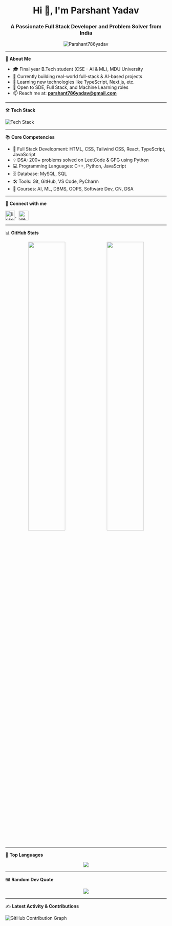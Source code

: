 <h1 align="center">Hi 👋, I'm Parshant Yadav</h1>
<h3 align="center">A Passionate Full Stack Developer and Problem Solver from India</h3>

<p align="center">
  <img src="https://komarev.com/ghpvc/?username=Parshant786yadav&label=Profile%20views&color=0e75b6&style=flat" alt="Parshant786yadav" />
</p>

---

🌟 **About Me**

- 🎓 Final year B.Tech student (CSE - AI & ML), MDU University  
- 🔭 Currently building real-world full-stack & AI-based projects  
- 🌱 Learning new technologies like TypeScript, Next.js, etc.  
- 💼 Open to SDE, Full Stack, and Machine Learning roles  
- 📫 Reach me at: **parshant786yadav@gmail.com**

---

🛠️ **Tech Stack**

<p align="left">
  <img src="https://skillicons.dev/icons?i=python,cpp,js,ts,react,html,css,tailwind,mysql,git,github,vscode,pycharm&perline=7" alt="Tech Stack" />
</p>

---

📚 **Core Competencies**

- 🚀 Full Stack Development: HTML, CSS, Tailwind CSS, React, TypeScript, JavaScript  
- 💡 DSA: 200+ problems solved on LeetCode & GFG using Python  
- 💻 Programming Languages: C++, Python, JavaScript  
- 🗄️ Database: MySQL, SQL  
- 🛠️ Tools: Git, GitHub, VS Code, PyCharm  
- 📘 Courses: AI, ML, DBMS, OOPS, Software Dev, CN, DSA  

---

🔗 **Connect with me**

<p align="left">
  <a href="https://linkedin.com/in/parshant786" target="blank">
    <img align="center" src="https://cdn.jsdelivr.net/gh/devicons/devicon/icons/linkedin/linkedin-original.svg" alt="linkedin" height="30" width="30" />
  </a>
  &nbsp;
  <a href="https://parshantyadav.com" target="blank">
    <img align="center" src="https://img.icons8.com/external-flat-icons-inmotus-design/64/000000/external-website-seo-flat-icons-inmotus-design.png" alt="website" height="30" width="30" />
  </a>
</p>

---

📊 **GitHub Stats**

<p align="center">
  <img src="https://github-readme-stats.vercel.app/api?username=Parshant786yadav&show_icons=true&theme=tokyonight&hide_border=false" width="48%" />
  <img src="https://github-readme-streak-stats.herokuapp.com/?user=Parshant786yadav&theme=tokyonight&hide_border=false" width="48%" />
</p>

---

🌟 **Top Languages**

<p align="center">
  <img src="https://github-readme-stats.vercel.app/api/top-langs/?username=Parshant786yadav&layout=compact&theme=tokyonight&hide_border=false" />
</p>

---

🖼️ **Random Dev Quote**

<p align="center">
  <img src="https://quotes-github-readme.vercel.app/api?type=horizontal&theme=dark" />
</p>

---

✍️ **Latest Activity & Contributions**

<!--START_SECTION:activity-->
<!--END_SECTION:activity-->

![GitHub Contribution Graph](https://github-readme-activity-graph.vercel.app/graph?username=Parshant786yadav&theme=github-compact)

